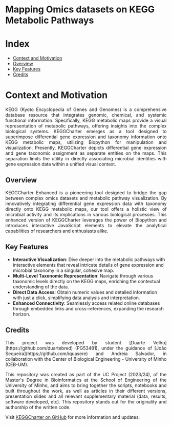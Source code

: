 # Mapping Omics datasets on KEGG Metabolic Pathways

# Index
- [Context and Motivation](#ContextandMotivation)
- [Overview](#Overview)
- [Key Features](#KeyFeatures)
- [Credits](#Credits)
  
# Context and Motivation
<div align="justify">
KEGG (Kyoto Encyclopedia of Genes and Genomes) is a comprehensive database resource that integrates genomic, chemical, and systemic functional information. Specifically, KEGG metabolic maps provide a visual representation of metabolic pathways, offering insights into the complex biological systems. KEGGCharter emerges as a tool designed to superimpose differential gene expression and taxonomy information onto KEGG metabolic maps, utilizing Biopython for manipulation and visualization. Presently, KEGGCharter depicts differential gene expression and gene taxonomic assignment as separate entities on the maps. This separation limits the utility in directly associating microbial identities with gene expression data within a unified visual context.
</div>


## Overview
<div align="justify">
KEGGCharter Enhanced is a pioneering tool designed to bridge the gap between complex omics datasets and metabolic pathway visualization. By innovatively integrating differential gene expression data with taxonomy directly onto KEGG metabolic maps, our tool offers a holistic view of microbial activity and its implications in various biological processes. This enhanced version of KEGGCharter leverages the power of Biopython and introduces interactive JavaScript elements to elevate the analytical capabilities of researchers and enthusiasts alike.
</div>

## Key Features

- **Interactive Visualization**: Dive deeper into the metabolic pathways with interactive elements that reveal intricate details of gene expression and microbial taxonomy in a singular, cohesive map.
- **Multi-Level Taxonomic Representation**: Navigate through various taxonomic levels directly on the KEGG maps, enriching the contextual understanding of the data.
- **Direct Data Access**: Obtain numeric values and detailed information with just a click, simplifying data analysis and interpretation.
- **Enhanced Connectivity**: Seamlessly access related online databases through embedded links and cross-references, expanding the research horizon.



## Credits
<div align="justify">
This project was developed by student [Duarte Velho](https://github.com/duartebred) (PG53481), under the guidance of [João Sequeira](https://github.com/iquasere) and Andreia Salvador, in collaboration with the Center of Biological Engineering - University of Minho (CEB-UM).

This repository was created as part of the UC Project (2023/24), of the Master's Degree in Bioinformatics at the School of Engineering of the University of Minho, and aims to bring together the scripts, notebooks and built throughout the work, as well as articles in their different versions, presentation slides and all relevant supplementary material (data, results, software developed, etc).
This repository stands out for the originality and authorship of the written code.
</div>


Visit [KEGGCharter on GitHub](https://github.com/iquasere/KEGGCharter) for more information and updates.
##
